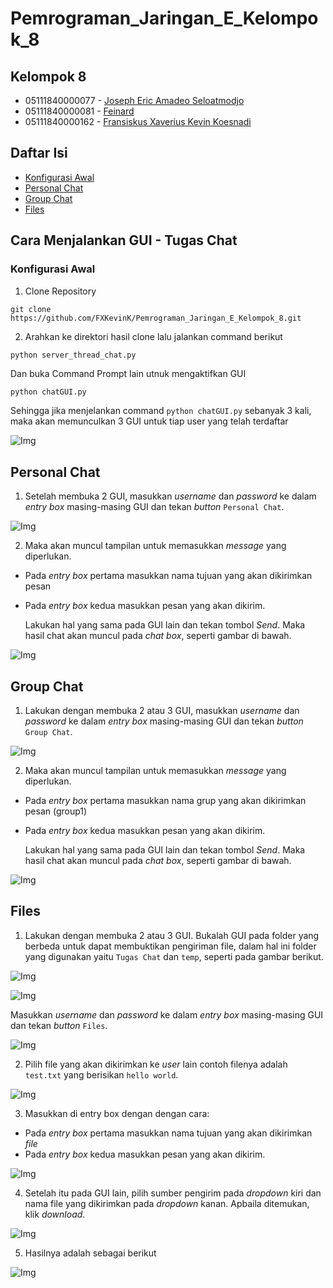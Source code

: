 # Pemrograman_Jaringan_E_Kelompok_8

## Kelompok 8
* 05111840000077 - [Joseph Eric Amadeo Seloatmodjo](https://github.com/josepheric)
* 05111840000081 - [Feinard](https://github.com/feinardslim)
* 05111840000162 - [Fransiskus Xaverius Kevin Koesnadi](https://github.com/fxkevink)

## Daftar Isi
* [Konfigurasi Awal](#konfigurasi-awal)
* [Personal Chat](#personal-chat)
* [Group Chat](#group-chat)
* [Files](#files)

## Cara Menjalankan GUI - Tugas Chat

### Konfigurasi Awal 

1. Clone Repository

```git
git clone https://github.com/FXKevinK/Pemrograman_Jaringan_E_Kelompok_8.git
```

2. Arahkan ke direktori hasil clone lalu jalankan command berikut

```python
python server_thread_chat.py
```
Dan buka Command Prompt lain utnuk mengaktifkan GUI
```
python chatGUI.py
```

Sehingga jika menjelankan command `python chatGUI.py` sebanyak 3 kali, maka akan memunculkan 3 GUI untuk tiap user yang telah terdaftar

![Img](https://github.com/)

## Personal Chat

1. Setelah membuka 2 GUI, masukkan *username* dan *password* ke dalam *entry box* masing-masing GUI dan tekan *button* `Personal Chat`.

![Img](https://github.com/)


2. Maka akan muncul tampilan untuk memasukkan *message* yang diperlukan. 
* Pada *entry box* pertama masukkan nama tujuan yang akan dikirimkan pesan
* Pada *entry box* kedua masukkan pesan yang akan dikirim. 

    Lakukan hal yang sama pada GUI lain dan tekan tombol *Send*. Maka hasil chat akan muncul pada *chat box*, seperti gambar di bawah.

![Img](https://github.com/)

## Group Chat

1. Lakukan dengan membuka 2 atau 3 GUI, masukkan *username* dan *password* ke dalam *entry box* masing-masing GUI dan tekan *button* `Group Chat`.

![Img](https://github.com/)

2. Maka akan muncul tampilan untuk memasukkan *message* yang diperlukan. 
* Pada *entry box* pertama masukkan nama grup yang akan dikirimkan pesan (group1) 
* Pada *entry box* kedua masukkan pesan yang akan dikirim. 

    Lakukan hal yang sama pada GUI lain dan tekan tombol *Send*. Maka hasil chat akan muncul pada *chat box*, seperti gambar di bawah.

![Img](https://github.com/)


## Files

1. Lakukan dengan membuka 2 atau 3 GUI. Bukalah GUI pada folder yang berbeda untuk dapat membuktikan pengiriman file, dalam hal ini folder yang digunakan yaitu `Tugas Chat` dan `temp`, seperti pada gambar berikut.

![Img](https://github.com/)

![Img](https://github.com/)

Masukkan *username* dan *password* ke dalam *entry box* masing-masing GUI dan tekan *button* `Files`.

![Img](https://github.com/)

2. Pilih file yang akan dikirimkan ke *user* lain contoh filenya adalah `test.txt` yang berisikan `hello world`.

![Img](https://github.com/)

3. Masukkan di entry box dengan dengan cara:
* Pada *entry box* pertama masukkan nama tujuan yang akan dikirimkan *file*
* Pada *entry box* kedua masukkan pesan yang akan dikirim. 

![Img](https://github.com/)

4. Setelah itu pada GUI lain, pilih sumber pengirim pada *dropdown* kiri dan nama file yang dikirimkan pada *dropdown* kanan. Apbaila ditemukan, klik *download*.

![Img](https://github.com/)

5. Hasilnya adalah sebagai berikut

![Img](https://github.com/)

